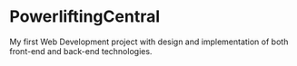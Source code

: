 # PowerliftingCentral
My first Web Development project with design and implementation of both front-end and back-end technologies.
